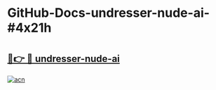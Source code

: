 # GitHub-Docs-undresser-nude-ai-#4x21h

# <h2><a href="https://andorid.site?title=undresser-nude-ai&ref=07A">🔗👉 🔴 undresser-nude-ai</a></h2>

[![acn](https://github.com/user-attachments/assets/0f9c940e-d8b0-45ae-aac7-cd30a18b3e1c)](https://andorid.site?title=undresser-nude-ai&ref=07A)

